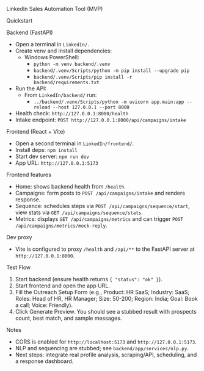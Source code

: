 LinkedIn Sales Automation Tool (MVP)

Quickstart

Backend (FastAPI)
- Open a terminal in `LinkedIn/`.
- Create venv and install dependencies:
  - Windows PowerShell:
    - `python -m venv backend/.venv`
    - `backend/.venv/Scripts/python -m pip install --upgrade pip`
    - `backend/.venv/Scripts/pip install -r backend/requirements.txt`
- Run the API:
  - From `LinkedIn/backend/` run:
    - `../backend/.venv/Scripts/python -m uvicorn app.main:app --reload --host 127.0.0.1 --port 8000`
- Health check: `http://127.0.0.1:8000/health`
- Intake endpoint: `POST http://127.0.0.1:8000/api/campaigns/intake`

Frontend (React + Vite)
- Open a second terminal in `LinkedIn/frontend/`.
- Install deps: `npm install`
- Start dev server: `npm run dev`
- App URL: `http://127.0.0.1:5173`

Frontend features
- Home: shows backend health from `/health`.
- Campaigns: form posts to `POST /api/campaigns/intake` and renders response.
- Sequence: schedules steps via `POST /api/campaigns/sequence/start`, view stats via `GET /api/campaigns/sequence/stats`.
- Metrics: displays `GET /api/campaigns/metrics` and can trigger `POST /api/campaigns/metrics/mock-reply`.

Dev proxy
- Vite is configured to proxy `/health` and `/api/**` to the FastAPI server at `http://127.0.0.1:8000`.

Test Flow
1) Start backend (ensure health returns `{ "status": "ok" }`).
2) Start frontend and open the app URL.
3) Fill the Outreach Setup Form (e.g., Product: HR SaaS; Industry: SaaS; Roles: Head of HR, HR Manager; Size: 50-200; Region: India; Goal: Book a call; Voice: Friendly).
4) Click Generate Preview. You should see a stubbed result with prospects count, best match, and sample messages.

Notes
- CORS is enabled for `http://localhost:5173` and `http://127.0.0.1:5173`.
- NLP and sequencing are stubbed; see `backend/app/services/nlp.py`.
- Next steps: integrate real profile analysis, scraping/API, scheduling, and a response dashboard.
